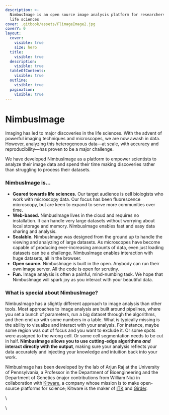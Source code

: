 ```yaml
---
description: >-
  NimbusImage is an open source image analysis platform for researchers in the
  life sciences
cover: .gitbook/assets/FlimageImage2.jpg
coverY: 0
layout:
  cover:
    visible: true
    size: hero
  title:
    visible: true
  description:
    visible: true
  tableOfContents:
    visible: true
  outline:
    visible: true
  pagination:
    visible: true
---
```


# NimbusImage

Imaging has led to major discoveries in the life sciences. With the advent of powerful imaging techniques and microscopes, we are now awash in data. However, analyzing this heterogeneous data—at scale, with accuracy and reproducibility—has proven to be a major challenge.

We have developed NimbusImage as a platform to empower scientists to analyze their image data and spend their time making discoveries rather than struggling to process their datasets.

### NimbusImage is…

* **Geared towards life sciences.** Our target audience is cell biologists who work with microscopy data. Our focus has been fluorescence microscopy, but are keen to expand to serve more communities over time.
* **Web-based.** NimbusImage lives in the cloud and requires no installation. It can handle very large datasets without worrying about local storage and memory. NimbusImage enables fast and easy data sharing and analysis.
* **Scalable.** NimbusImage was designed from the ground up to handle the viewing and analyzing of large datasets. As microscopes have become capable of producing ever-increasing amounts of data, even just loading datasets can be a challenge. NimbusImage enables interaction with huge datasets, all in the browser.
* **Open source.** NimbusImage is built in the open. Anybody can run their own image server. All the code is open for scrutiny.
* **Fun.** Image analysis is often a painful, mind-numbing task. We hope that NimbusImage will spark joy as you interact with your beautiful data.

### What is special about NimbusImage?

NimbusImage has a slightly different approach to image analysis than other tools. Most approaches to image analysis are built around pipelines, where you set a bunch of parameters, run a big dataset through the algorithms, and then end up with some numbers in a table. What is typically missing is the ability to visualize and interact with your analysis. For instance, maybe some region was out of focus and you want to exclude it. Or some spots were assigned to the wrong cell. Or some cell segmentation needs to be cut in half. **NimbusImage allows you to use cutting-edge algorithms&#x20;**_**and**_**&#x20;interact directly with the output**, making sure your analysis reflects your data accurately and injecting your knowledge and intuition back into your work.

NimbusImage has been developed by the lab of Arjun Raj at the University of Pennsylvania, a Professor in the Department of Bioengineering and the Department of Genetics (major contributions from William Niu) in collaboration with [Kitware](https://www.kitware.com/), a company whose mission is to make open-source platforms for science; Kitware is the maker of [ITK](https://itk.org/) and [Girder](https://github.com/girder/girder).

\


\
